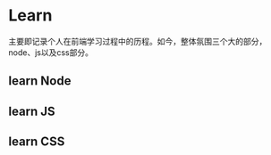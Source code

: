 # Learn

主要即记录个人在前端学习过程中的历程。如今，整体氛围三个大的部分，node、js以及css部分。

## learn Node

## learn JS

## learn CSS

